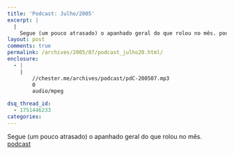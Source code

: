 ```yaml
---
title: 'Podcast: Julho/2005'
excerpt: |
  |
    Segue (um pouco atrasado) o apanhado geral do que rolou no mês. podcast...
layout: post
comments: true
permalink: /archives/2005/07/podcast_julho20.html/
enclosure:
  - |
    |
        //chester.me/archives/podcast/pdC-200507.mp3
        0
        audio/mpeg

dsq_thread_id:
  - 1751446233
categories:
---
```

Segue (um pouco atrasado) o apanhado geral do que rolou no mês.
<span class="podcast"><a href="//chester.me/archives/podcast/pdC-200507.mp3" />podcast</a></span>
